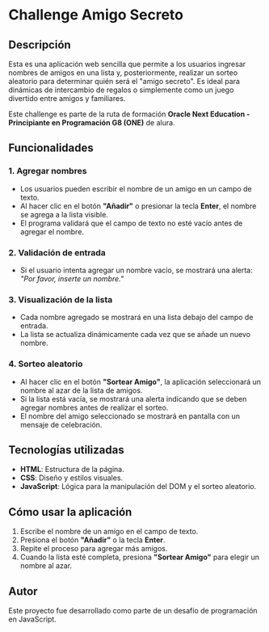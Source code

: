 # Challenge Amigo Secreto

## Descripción
Esta es una aplicación web sencilla que permite a los usuarios ingresar nombres de amigos en una lista y, posteriormente, realizar un sorteo aleatorio para determinar quién será el "amigo secreto". Es ideal para dinámicas de intercambio de regalos o simplemente como un juego divertido entre amigos y familiares.

Este challenge es parte de la ruta de formación **Oracle Next Education - Principiante en Programación G8 (ONE)** de alura.

## Funcionalidades

### 1. Agregar nombres
- Los usuarios pueden escribir el nombre de un amigo en un campo de texto.
- Al hacer clic en el botón **"Añadir"** o presionar la tecla **Enter**, el nombre se agrega a la lista visible.
- El programa validará que el campo de texto no esté vacío antes de agregar el nombre.

### 2. Validación de entrada
- Si el usuario intenta agregar un nombre vacío, se mostrará una alerta: _"Por favor, inserte un nombre."_

### 3. Visualización de la lista
- Cada nombre agregado se mostrará en una lista debajo del campo de entrada.
- La lista se actualiza dinámicamente cada vez que se añade un nuevo nombre.

### 4. Sorteo aleatorio
- Al hacer clic en el botón **"Sortear Amigo"**, la aplicación seleccionará un nombre al azar de la lista de amigos.
- Si la lista está vacía, se mostrará una alerta indicando que se deben agregar nombres antes de realizar el sorteo.
- El nombre del amigo seleccionado se mostrará en pantalla con un mensaje de celebración.

## Tecnologías utilizadas
- **HTML**: Estructura de la página.
- **CSS**: Diseño y estilos visuales.
- **JavaScript**: Lógica para la manipulación del DOM y el sorteo aleatorio.

## Cómo usar la aplicación
1. Escribe el nombre de un amigo en el campo de texto.
2. Presiona el botón **"Añadir"** o la tecla **Enter**.
3. Repite el proceso para agregar más amigos.
4. Cuando la lista esté completa, presiona **"Sortear Amigo"** para elegir un nombre al azar.

## Autor
Este proyecto fue desarrollado como parte de un desafío de programación en JavaScript.